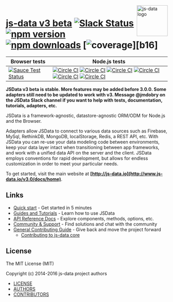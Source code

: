 <img src="https://raw.githubusercontent.com/js-data/js-data/master/js-data.png" alt="js-data logo" title="js-data" align="right" width="96" height="96" />

# [js-data v3 beta](http://www.js-data.io/) [![Slack Status][b1]][b2] [![npm version][b3]][b4] [![npm downloads][b5]][b6] [![coverage][b15]][b16]

| __Browser tests__ | __Node.js tests__ |
| ---------------------------------|----|
| [![Sauce Test Status][b7]][b8] | [![Circle CI][b9]][b10] [![Circle CI][b11]][b10] [![Circle CI][b12]][b10] [![Circle CI][b13]][b10] [![Circle CI][b14]][b10] [![Circle CI][b15]][b10] |

[b1]: http://slack.js-data.io/badge.svg
[b2]: http://slack.js-data.io
[b3]: https://img.shields.io/npm/v/js-data.svg?style=flat
[b4]: https://www.npmjs.org/package/js-data
[b5]: https://img.shields.io/npm/dm/js-data.svg?style=flat
[b6]: https://www.npmjs.org/package/js-data
[b7]: https://saucelabs.com/browser-matrix/jsdata.svg
[b8]: https://saucelabs.com/u/jsdata
[b9]: https://img.shields.io/circleci/project/js-data/js-data.svg
[b10]: https://circleci.com/gh/js-data/js-data
[b11]: https://img.shields.io/badge/Node.js-v6.x-brightgreen.svg
[b12]: https://img.shields.io/badge/Node.js-v5.x-brightgreen.svg
[b13]: https://img.shields.io/badge/Node.js-v4.x-brightgreen.svg
[b14]: https://img.shields.io/badge/Node.js-v0.12.x-brightgreen.svg
[b15]: https://img.shields.io/badge/Node.js-v0.10.x-brightgreen.svg

__JSData v3 beta is stable. More features may be added before 3.0.0. Some adapters
still need to be updated to work with v3. Message @jmdobry on the JSData Slack
channel if you want to help with tests, documentation, tutorials, adapters, etc.__

JSData is a framework-agnostic, datastore-agnostic ORM/ODM for Node.js and the
Browser.

Adapters allow JSData to connect to various data sources such as Firebase,
MySql, RethinkDB, MongoDB, localStorage, Redis, a REST API, etc. With JSData
you can re-use your data modeling code between environments, keep your data
layer intact when transitioning between app frameworks, and work with a unified
data API on the server and the client. JSData employs conventions for rapid
development, but allows for endless customization in order to meet your
particular needs.

To get started, visit the main website at __[http://js-data.io](http://www.js-data.io/v3.0/docs/home)__.

## Links

* [Quick start](http://www.js-data.io/v3.0/docs/home#quick-start) - Get started in 5 minutes
* [Guides and Tutorials](http://www.js-data.io/v3.0/docs/home) - Learn how to use JSData
* [API Reference Docs](http://api.js-data.io) - Explore components, methods, options, etc.
* [Community & Support](http://js-data.io/docs/community) - Find solutions and chat with the community
* [General Contributing Guide](http://js-data.io/docs/contributing) - Give back and move the project forward
  * [Contributing to js-data core](https://github.com/js-data/js-data/blob/master/.github/CONTRIBUTING.md)

## License

The MIT License (MIT)

Copyright (c) 2014-2016 js-data project authors

* [LICENSE](https://github.com/js-data/js-data/blob/master/LICENSE)
* [AUTHORS](https://github.com/js-data/js-data/blob/master/AUTHORS)
* [CONTRIBUTORS](https://github.com/js-data/js-data/blob/master/CONTRIBUTORS)
